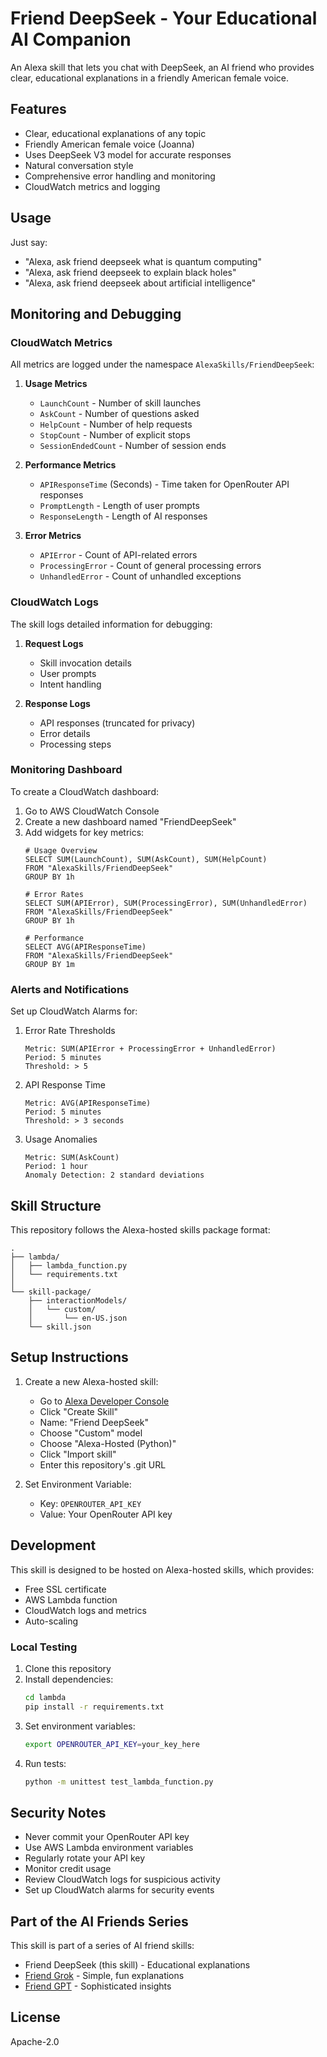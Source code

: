 # Friend DeepSeek - Your Educational AI Companion

An Alexa skill that lets you chat with DeepSeek, an AI friend who provides clear, educational explanations in a friendly American female voice.

## Features

- Clear, educational explanations of any topic
- Friendly American female voice (Joanna)
- Uses DeepSeek V3 model for accurate responses
- Natural conversation style
- Comprehensive error handling and monitoring
- CloudWatch metrics and logging

## Usage

Just say:
- "Alexa, ask friend deepseek what is quantum computing"
- "Alexa, ask friend deepseek to explain black holes"
- "Alexa, ask friend deepseek about artificial intelligence"

## Monitoring and Debugging

### CloudWatch Metrics

All metrics are logged under the namespace `AlexaSkills/FriendDeepSeek`:

1. **Usage Metrics**
   - `LaunchCount` - Number of skill launches
   - `AskCount` - Number of questions asked
   - `HelpCount` - Number of help requests
   - `StopCount` - Number of explicit stops
   - `SessionEndedCount` - Number of session ends

2. **Performance Metrics**
   - `APIResponseTime` (Seconds) - Time taken for OpenRouter API responses
   - `PromptLength` - Length of user prompts
   - `ResponseLength` - Length of AI responses

3. **Error Metrics**
   - `APIError` - Count of API-related errors
   - `ProcessingError` - Count of general processing errors
   - `UnhandledError` - Count of unhandled exceptions

### CloudWatch Logs

The skill logs detailed information for debugging:

1. **Request Logs**
   - Skill invocation details
   - User prompts
   - Intent handling

2. **Response Logs**
   - API responses (truncated for privacy)
   - Error details
   - Processing steps

### Monitoring Dashboard

To create a CloudWatch dashboard:

1. Go to AWS CloudWatch Console
2. Create a new dashboard named "FriendDeepSeek"
3. Add widgets for key metrics:
   ```
   # Usage Overview
   SELECT SUM(LaunchCount), SUM(AskCount), SUM(HelpCount)
   FROM "AlexaSkills/FriendDeepSeek"
   GROUP BY 1h

   # Error Rates
   SELECT SUM(APIError), SUM(ProcessingError), SUM(UnhandledError)
   FROM "AlexaSkills/FriendDeepSeek"
   GROUP BY 1h

   # Performance
   SELECT AVG(APIResponseTime)
   FROM "AlexaSkills/FriendDeepSeek"
   GROUP BY 1m
   ```

### Alerts and Notifications

Set up CloudWatch Alarms for:

1. Error Rate Thresholds
   ```
   Metric: SUM(APIError + ProcessingError + UnhandledError)
   Period: 5 minutes
   Threshold: > 5
   ```

2. API Response Time
   ```
   Metric: AVG(APIResponseTime)
   Period: 5 minutes
   Threshold: > 3 seconds
   ```

3. Usage Anomalies
   ```
   Metric: SUM(AskCount)
   Period: 1 hour
   Anomaly Detection: 2 standard deviations
   ```

## Skill Structure

This repository follows the Alexa-hosted skills package format:

```
.
├── lambda/
│   ├── lambda_function.py
│   └── requirements.txt
│
└── skill-package/
    ├── interactionModels/
    │   └── custom/
    │       └── en-US.json
    └── skill.json
```

## Setup Instructions

1. Create a new Alexa-hosted skill:
   - Go to [Alexa Developer Console](https://developer.amazon.com/alexa/console/ask)
   - Click "Create Skill"
   - Name: "Friend DeepSeek"
   - Choose "Custom" model
   - Choose "Alexa-Hosted (Python)"
   - Click "Import skill"
   - Enter this repository's .git URL

2. Set Environment Variable:
   - Key: `OPENROUTER_API_KEY`
   - Value: Your OpenRouter API key

## Development

This skill is designed to be hosted on Alexa-hosted skills, which provides:
- Free SSL certificate
- AWS Lambda function
- CloudWatch logs and metrics
- Auto-scaling

### Local Testing

1. Clone this repository
2. Install dependencies:
   ```bash
   cd lambda
   pip install -r requirements.txt
   ```
3. Set environment variables:
   ```bash
   export OPENROUTER_API_KEY=your_key_here
   ```
4. Run tests:
   ```bash
   python -m unittest test_lambda_function.py
   ```

## Security Notes

- Never commit your OpenRouter API key
- Use AWS Lambda environment variables
- Regularly rotate your API key
- Monitor credit usage
- Review CloudWatch logs for suspicious activity
- Set up CloudWatch alarms for security events

## Part of the AI Friends Series

This skill is part of a series of AI friend skills:
- Friend DeepSeek (this skill) - Educational explanations
- [Friend Grok](https://github.com/Rmohid/alexa-friend-grok) - Simple, fun explanations
- [Friend GPT](https://github.com/Rmohid/alexa-friend-gpt) - Sophisticated insights

## License

Apache-2.0